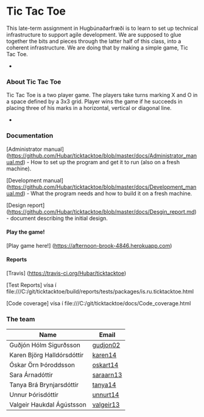 # Tic Tac Toe

This late-term assignment in Hugbúnaðarfræði is to learn to set up technical infrastructure to support agile development. We are supposed to glue together the bits and pieces through the latter half of this class, into a coherent infrastructure. We are doing that by making a simple game, Tic Tac Toe. 

-
### About Tic Tac Toe

Tic Tac Toe is a two player game. The players take turns marking X and O in a space defined by a 3x3 grid. Player wins the game if he succeeds in placing three of his marks in a horizontal, vertical or diagonal line. 

-
### Documentation
[Administrator manual] (https://github.com/Hubar/ticktacktoe/blob/master/docs/Administrator_manual.md) - How to set up the program and get it to run (also on a fresh machine).

[Development manual] (https://github.com/Hubar/ticktacktoe/blob/master/docs/Development_manual.md) - What the program needs and how to build it on a fresh machine. 

[Design report] (https://github.com/Hubar/ticktacktoe/blob/master/docs/Desgin_report.md) - document describing the initial design. 

#### Play the game!

[Play game here!] (https://afternoon-brook-4846.herokuapp.com)

#### Reports

[Travis] (https://travis-ci.org/Hubar/ticktacktoe)

[Test Reports] vísa í file:///C:/git/ticktacktoe/build/reports/tests/packages/is.ru.ticktacktoe.html

[Code coverage] vísa í file:///C:/git/ticktacktoe/docs/Code_coverage.html

### The team

| Name               | Email                         |
|------------------------|-----------------------------------|
|Guðjón Hólm Sigurðsson |[gudjon02](mailto:gudjon02@ru.is "Send Gudjon a email") |
|Karen Björg Halldórsdóttir| [karen14](mailto:karen14@ru.is "Send a email")   ||
|Óskar Örn Þóroddsson| [oskart14](mailto:oskart14@ru.is "Send a email")   ||
|Sara Árnadóttir| [saraarn13](mailto:saraarn13@ru.is "Send a email")   ||
|Tanya Brá Brynjarsdóttir| [tanya14](mailto:tanya14@ru.is "Send a email")   ||
|Unnur Þórisdóttir| [unnurt14](mailto:unnurt14@ru.is "Send a email")   ||
|Valgeir Haukdal Ágústsson| [valgeir13](mailto:valgeir13@ru.is "Send a email")   ||
